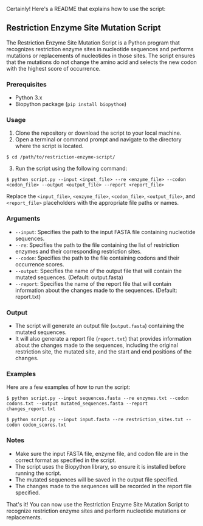 Certainly! Here's a README that explains how to use the script:

## Restriction Enzyme Site Mutation Script

The Restriction Enzyme Site Mutation Script is a Python program that recognizes restriction enzyme sites in nucleotide sequences and performs mutations or replacements of nucleotides in those sites. The script ensures that the mutations do not change the amino acid and selects the new codon with the highest score of occurrence.

### Prerequisites

- Python 3.x
- Biopython package (`pip install biopython`)

### Usage

1. Clone the repository or download the script to your local machine.
2. Open a terminal or command prompt and navigate to the directory where the script is located.

```
$ cd /path/to/restriction-enzyme-script/
```

3. Run the script using the following command:

```
$ python script.py --input <input_file> --re <enzyme_file> --codon <codon_file> --output <output_file> --report <report_file>
```

Replace the `<input_file>`, `<enzyme_file>`, `<codon_file>`, `<output_file>`, and `<report_file>` placeholders with the appropriate file paths or names.

### Arguments

- `--input`: Specifies the path to the input FASTA file containing nucleotide sequences.
- `--re`: Specifies the path to the file containing the list of restriction enzymes and their corresponding restriction sites.
- `--codon`: Specifies the path to the file containing codons and their occurrence scores.
- `--output`: Specifies the name of the output file that will contain the mutated sequences. (Default: output.fasta)
- `--report`: Specifies the name of the report file that will contain information about the changes made to the sequences. (Default: report.txt)

### Output

- The script will generate an output file (`output.fasta`) containing the mutated sequences.
- It will also generate a report file (`report.txt`) that provides information about the changes made to the sequences, including the original restriction site, the mutated site, and the start and end positions of the changes.

### Examples

Here are a few examples of how to run the script:

```
$ python script.py --input sequences.fasta --re enzymes.txt --codon codons.txt --output mutated_sequences.fasta --report changes_report.txt
```

```
$ python script.py --input input.fasta --re restriction_sites.txt --codon codon_scores.txt
```

### Notes

- Make sure the input FASTA file, enzyme file, and codon file are in the correct format as specified in the script.
- The script uses the Biopython library, so ensure it is installed before running the script.
- The mutated sequences will be saved in the output file specified.
- The changes made to the sequences will be recorded in the report file specified.

That's it! You can now use the Restriction Enzyme Site Mutation Script to recognize restriction enzyme sites and perform nucleotide mutations or replacements.
